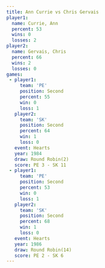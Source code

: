 ```yaml
---
title: Ann Currie vs Chris Gervais
player1:              
  name: Currie, Ann   
  percent: 53         
  wins: 0             
  losses: 2           
player2:              
  name: Gervais, Chris
  percent: 66         
  wins: 2             
  losses: 0           
games:
 - player1:          
     team: 'PE'      
     position: Second
     percent: 55     
     win: 0          
     loss: 1         
   player2:          
     team: 'SK'      
     position: Second
     percent: 64     
     win: 1          
     loss: 0         
   event: Hearts       
   year: 1984          
   draw: Round Robin(2)
   score: PE 3 - SK 11 
 - player1:          
     team: 'PE'      
     position: Second
     percent: 53     
     win: 0          
     loss: 1         
   player2:          
     team: 'SK'      
     position: Second
     percent: 68     
     win: 1          
     loss: 0         
   event: Hearts        
   year: 1986           
   draw: Round Robin(14)
   score: PE 2 - SK 6   
---
```

